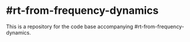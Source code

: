# #rt-from-frequency-dynamics

This is a repository for the code base accompanying #rt-from-frequency-dynamics.
